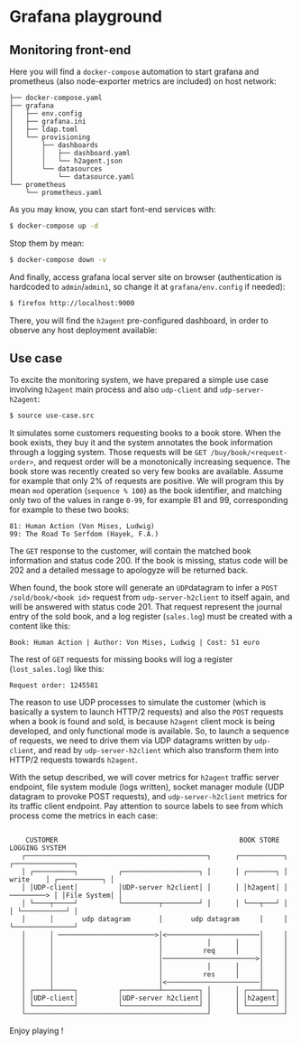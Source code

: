 # Grafana playground

## Monitoring front-end

Here you will find a `docker-compose` automation to start grafana and prometheus (also node-exporter metrics are included) on host network:

```
├── docker-compose.yaml
├── grafana
│   ├── env.config
│   ├── grafana.ini
│   ├── ldap.toml
│   └── provisioning
│       ├── dashboards
│       │   ├── dashboard.yaml
│       │   └── h2agent.json
│       └── datasources
│           └── datasource.yaml
└── prometheus
    └── prometheus.yaml
```

As you may know, you can start font-end services with:

```bash
$ docker-compose up -d
```

Stop them by mean:

```bash
$ docker-compose down -v
```

And finally, access grafana local server site on browser (authentication is hardcoded to `admin`/`admin1`, so change it at `grafana/env.config` if needed):

```bash
$ firefox http://localhost:9000
```

There, you will find the `h2agent` pre-configured dashboard, in order to observe any host deployment available:

## Use case

To excite the monitoring system, we have prepared a simple use case involving `h2agent` main process and also `udp-client` and `udp-server-h2agent`:

```bash
$ source use-case.src
```

It simulates some customers requesting books to a book store. When the book exists, they buy it and the system annotates the book information through a logging system. Those requests will be `GET /buy/book/<request-order>`, and request order will be a monotonically increasing sequence. The book store was recently created so very few books are available. Assume for example that only 2% of requests are positive. We will program this by mean `mod` operation (`sequence % 100`) as the book identifier, and matching only two of the values in range `0-99`, for example 81 and 99, corresponding for example to these two books:

```
81: Human Action (Von Mises, Ludwig)
99: The Road To Serfdom (Hayek, F.A.)
```

The `GET` response to the customer, will contain the matched book information and status code 200. If the book is missing, status code will be 202 and a detailed message to apologyze will be returned back.

When found, the book store will generate an `UDP`datagram to infer a `POST /sold/book/<book id>` request from `udp-server-h2client` to itself again, and will be answered with status code 201. That request represent the journal entry of the sold book, and a log register (`sales.log`) must be created with a content like this:

```
Book: Human Action | Author: Von Mises, Ludwig | Cost: 51 euro
```

The rest of `GET` requests for missing books will log a register (`lost_sales.log`) like this:

```
Request order: 1245581
```

The reason to use UDP processes to simulate the customer (which is basically a system to launch HTTP/2 requests) and also the `POST` requests when a book is found and sold, is because `h2agent` client mock is being developed, and only functional mode is available. So, to launch a sequence of requests, we need to drive them via UDP datagrams written by `udp-client`, and read by `udp-server-h2client` which also transform them into HTTP/2 requests towards `h2agent`.

With the setup described, we will cover metrics for `h2agent` traffic server endpoint, file system module (logs written), socket manager module (UDP datagram to provoke POST requests), and `udp-server-h2client` metrics for its traffic client endpoint. Pay attention to source labels to see from which process come the metrics in each case:

```

    CUSTOMER                                             BOOK STORE               LOGGING SYSTEM
   ┌─────────────────────────────────────────────┐      ┌───────────┐            ┌───────────────┐
   │ ┌──────────┐          ┌───────────────────┐ │      │ ┌───────┐ │   write    │ ┌───────────┐ │
   │ │UDP-client│          │UDP-server h2client│ │      │ │h2agent│ │ ─────────> │ │File System│ │
   │ └────┬─────┘          └─────────┬─────────┘ │      │ └───┬───┘ │            │ └───────────┘ │
   │      │       udp datagram       │       udp datagram     │     │            └───────────────┘
   │      │ ────────────────────────>│<───────────────────────│     │
   │      │                          │           │      │     │     │
   │      │                          │          req     │     │     │
   │      │                          │───────────────────────>│     │
   │      │                          │           │      │     │     │
   │      │                          │          res     │     │     │
   │      │                          │<───────────────────────│     │
   │ ┌────┴─────┐          ┌─────────┴─────────┐ │      │ ┌───┴───┐ │
   │ │UDP-client│          │UDP-server h2client│ │      │ │h2agent│ │
   │ └──────────┘          └───────────────────┘ │      │ └───────┘ │
   └─────────────────────────────────────────────┘      └───────────┘

```

Enjoy playing !

